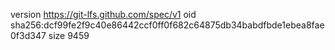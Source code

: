 version https://git-lfs.github.com/spec/v1
oid sha256:dcf99fe2f9c40e86442ccf0ff0f682c64875db34babdfbde1ebea8fae0f3d347
size 9459
